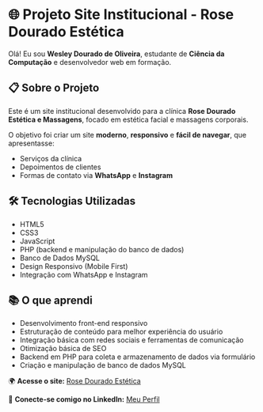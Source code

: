 # 🌐 Projeto Site Institucional - Rose Dourado Estética

Olá! Eu sou **Wesley Dourado de Oliveira**, estudante de **Ciência da Computação** e desenvolvedor web em formação.

## 📋 Sobre o Projeto
Este é um site institucional desenvolvido para a clínica **Rose Dourado Estética e Massagens**, focado em estética facial e massagens corporais.

O objetivo foi criar um site **moderno**, **responsivo** e **fácil de navegar**, que apresentasse:
- Serviços da clínica  
- Depoimentos de clientes  
- Formas de contato via **WhatsApp** e **Instagram**

## 🛠 Tecnologias Utilizadas
- HTML5  
- CSS3  
- JavaScript  
- PHP (backend e manipulação do banco de dados)  
- Banco de Dados MySQL  
- Design Responsivo (Mobile First)  
- Integração com WhatsApp e Instagram  

## 📚 O que aprendi
- Desenvolvimento front-end responsivo  
- Estruturação de conteúdo para melhor experiência do usuário  
- Integração básica com redes sociais e ferramentas de comunicação  
- Otimização básica de SEO  
- Backend em PHP para coleta e armazenamento de dados via formulário  
- Criação e manipulação de banco de dados MySQL  

🌍 **Acesse o site:** [Rose Dourado Estética](https://SEU-LINK-AQUI)

📌 **Conecte-se comigo no LinkedIn:** [Meu Perfil](https://www.linkedin.com/in/wesley-dourado-de-oliveira-b83a75223/)
